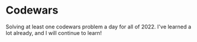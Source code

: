 # Codewars

Solving at least one codewars problem a day for all of 2022. I've learned a lot already, and I will continue to learn!
